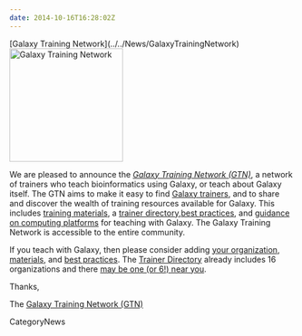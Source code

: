 ```yaml
---
date: 2014-10-16T16:28:02Z
---
```

<div class='newsItemHeader'>[Galaxy Training Network](../../News/GalaxyTrainingNetwork)</div>

<div class='right'><a href='/Teach'><img src='/Images/Logos/GTNLogo600.png' alt='Galaxy Training Network' width="200" /></a></div>

We are pleased to announce the *[Galaxy Training Network (GTN)](/Teach/GTN)*, a network of trainers who teach bioinformatics using Galaxy, or teach about Galaxy itself.  The GTN aims to make it easy to find [Galaxy trainers](/Teach/Trainers), and to share and discover the wealth of training resources available for Galaxy.  This includes [training materials](/Teach/Resources), a [trainer directory](/Teach/Trainers),[best practices](/Teach/BestPractices), and [guidance on computing platforms](../../Teach/ComputingPlatforms) for teaching with Galaxy.  The Galaxy Training Network is accessible to the entire community.  

If you teach with Galaxy, then please consider adding [your organization](/Teach/Trainers#add-a-trainer), [materials](/Teach/Resources#add-a-training-resource), and [best practices](/Teach/BestPractices). The [Trainer Directory](/Teach/Trainers) already includes 16 organizations and there [may be one (or 6!) near you](http://bit.ly/gxytrnmap).

Thanks,

The [Galaxy Training Network (GTN)](../../Teach/Trainers)


CategoryNews

